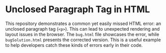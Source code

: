 # Unclosed Paragraph Tag in HTML

This repository demonstrates a common yet easily missed HTML error: an unclosed paragraph tag (`<p>`).  This can lead to unexpected rendering and layout issues in the browser. The `bug.html` file showcases the error, while `bugSolution.html` presents the corrected version.  This is a useful example to help developers catch these kinds of errors early in their code.